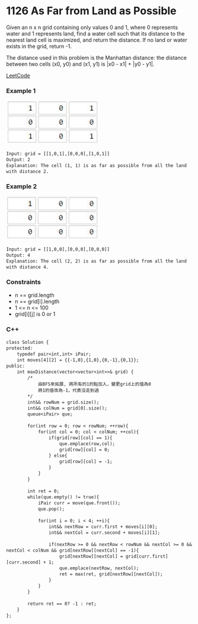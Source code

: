 # 1126 As Far from Land as Possible

Given an n x n grid containing only values 0 and 1, where 0 represents water and 1 represents land, find a water cell such that its distance to the nearest land cell is maximized, and return the distance. If no land or water exists in the grid, return -1.

The distance used in this problem is the Manhattan distance: the distance between two cells (x0, y0) and (x1, y1) is |x0 - x1| + |y0 - y1|.
 
[LeetCode](https://leetcode.cn/problems/as-far-from-land-as-possible/)

### Example 1

<img src="img/1162_1.jpg" width = "250"/>

```
Input: grid = [[1,0,1],[0,0,0],[1,0,1]]
Output: 2
Explanation: The cell (1, 1) is as far as possible from all the land with distance 2.
```

### Example 2

<img src="img/1162_2.jpg" width = "250"/>

```
Input: grid = [[1,0,0],[0,0,0],[0,0,0]]
Output: 4
Explanation: The cell (2, 2) is as far as possible from all the land with distance 4.
```

### Constraints

* n == grid.length
* n == grid[i].length
* 1 <= n <= 100
* grid[i][j] is 0 or 1


### C++ 

```
class Solution {
protected:
    typedef pair<int,int> iPair;
    int moves[4][2] = {{-1,0},{1,0},{0,-1},{0,1}};
public:
    int maxDistance(vector<vector<int>>& grid) {
        /*
            由BFS來拓展, 將所有的1的點加入，變更grid上的值為0
            將1的值改為-1，代表沒走到過
        */
        int&& rowNum = grid.size();
        int&& colNum = grid[0].size();
        queue<iPair> que;

        for(int row = 0; row < rowNum; ++row){
            for(int col = 0; col < colNum; ++col){
                if(grid[row][col] == 1){
                    que.emplace(row,col);
                    grid[row][col] = 0;
                } else{
                    grid[row][col] = -1;
                }
            }
        }

        int ret = 0;
        while(que.empty() != true){
            iPair curr = move(que.front());
            que.pop();

            for(int i = 0; i < 4; ++i){
                int&& nextRow = curr.first + moves[i][0];
                int&& nextCol = curr.second + moves[i][1];

                if(nextRow >= 0 && nextRow < rowNum && nextCol >= 0 && nextCol < colNum && grid[nextRow][nextCol] == -1){
                    grid[nextRow][nextCol] = grid[curr.first][curr.second] + 1;
                    que.emplace(nextRow, nextCol);
                    ret = max(ret, grid[nextRow][nextCol]);
                }
            }
        }
        
        return ret == 0? -1 : ret;        
    }
};
```